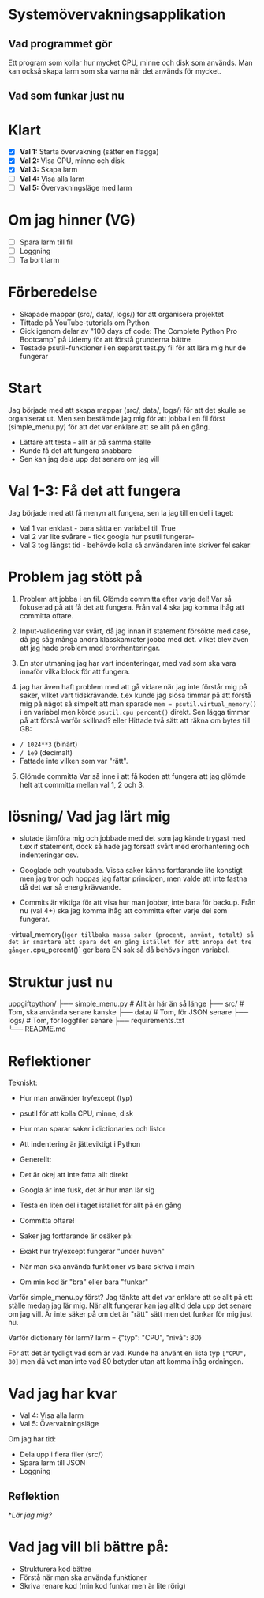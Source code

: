 # Systemövervakningsapplikation

## Vad programmet gör
Ett program som kollar hur mycket CPU, minne och disk som används. Man kan också skapa larm som ska varna när det används för mycket.

## Vad som funkar just nu

# Klart
- [x] **Val 1:** Starta övervakning (sätter en flagga)
- [x] **Val 2:** Visa CPU, minne och disk
- [x] **Val 3:** Skapa larm
- [ ] **Val 4:** Visa alla larm
- [ ] **Val 5:** Övervakningsläge med larm

# Om jag hinner (VG)
- [ ] Spara larm till fil
- [ ] Loggning
- [ ] Ta bort larm

# Förberedelse
- Skapade mappar (src/, data/, logs/) för att organisera projektet
- Tittade på YouTube-tutorials om Python
- Gick igenom delar av "100 days of code: The Complete Python Pro Bootcamp" på Udemy för att förstå grunderna bättre
- Testade psutil-funktioner i en separat test.py fil för att lära mig hur de fungerar


# Start
Jag började med att skapa mappar (src/, data/, logs/) för att det skulle se organiserat ut. Men sen bestämde jag mig för att jobba i en fil först (simple_menu.py) för att det var enklare att se allt på en gång.


- Lättare att testa - allt är på samma ställe
- Kunde få det att fungera snabbare
- Sen kan jag dela upp det senare om jag vill

# Val 1-3: Få det att fungera
 Jag började med att få menyn att fungera, sen la jag till en del i taget:

- Val 1 var enklast - bara sätta en variabel till True
- Val 2 var lite svårare - fick googla hur psutil fungerar- 
- Val 3 tog längst tid - behövde kolla så användaren inte skriver fel saker


# Problem jag stött på
 1) Problem att jobba i en fil. Glömde committa efter varje del! Var så fokuserad på att få det att fungera. Från val 4 ska jag komma ihåg att committa oftare.


2) Input-validering var svårt, då jag innan if statement försökte med case, då jag såg många andra klasskamrater jobba med det. vilket blev även att jag hade problem med erorrhanteringar.

3) En stor utmaning jag har vart indenteringar, med vad som ska vara innaför vilka block för att fungera.

4) jag har även haft problem med att gå vidare när jag inte förstår mig på saker, vilket vart tidskrävande. t.ex kunde jag slösa timmar på att förstå mig på något så simpelt att man sparade `mem = psutil.virtual_memory()` i en variabel men körde `psutil.cpu_percent()` direkt. Sen lägga timmar på att förstå varför skillnad? eller  Hittade två sätt att räkna om bytes till GB:
- `/ 1024**3` (binärt)
- `/ 1e9` (decimalt)
- Fattade inte vilken som var "rätt".

5) Glömde committa Var så inne i att få koden att fungera att jag glömde helt att committa mellan val 1, 2 och 3.

# lösning/ Vad jag lärt mig
- slutade jämföra mig och jobbade med det som jag kände trygast med t.ex if statement, dock så hade jag forsatt svårt med erorhantering och indenteringar osv.

- Googlade och youtubade. Vissa saker känns fortfarande lite konstigt men jag tror och hoppas jag fattar principen, men valde att inte fastna då det var så energikrävvande. 

- Commits är viktiga för att visa hur man jobbar, inte bara för backup. Från nu (val 4+) ska jag komma ihåg att committa efter varje del som fungerar.

-virtual_memory()` ger tillbaka massa saker (procent, använt, totalt) så det är smartare att spara det en gång istället för att anropa det tre gånger. `cpu_percent()` ger bara EN sak så då behövs ingen variabel.
 


# Struktur just nu

uppgiftpython/
├── simple_menu.py      # Allt är här än så länge
├── src/                # Tom, ska använda senare kanske
├── data/               # Tom, för JSON senare
├── logs/               # Tom, för loggfiler senare
├── requirements.txt    
└── README.md          



# Reflektioner 

 Tekniskt:
- Hur man använder try/except (typ)
- psutil för att kolla CPU, minne, disk
- Hur man sparar saker i dictionaries och listor
- Att indentering är jätteviktigt i Python

- Generellt:
- Det är okej att inte fatta allt direkt
- Googla är inte fusk, det är hur man lär sig
- Testa en liten del i taget istället för allt på en gång
- Committa oftare!

- Saker jag fortfarande är osäker på:
- Exakt hur try/except fungerar "under huven"
- När man ska använda funktioner vs bara skriva i main
- Om min kod är "bra" eller bara "funkar"


 Varför simple_menu.py först?
Jag tänkte att det var enklare att se allt på ett ställe medan jag lär mig. När allt fungerar kan jag alltid dela upp det senare om jag vill. Är inte säker på om det är "rätt" sätt men det funkar för mig just nu.

 Varför dictionary för larm?
larm = {"typ": "CPU", "nivå": 80}

För att det är tydligt vad som är vad. Kunde ha använt en lista typ `["CPU", 80]` men då vet man inte vad 80 betyder utan att komma ihåg ordningen.

# Vad jag har kvar


- Val 4: Visa alla larm 
- Val 5: Övervakningsläge 

 Om jag har tid:

- Dela upp i flera filer (src/)
- Spara larm till JSON
- Loggning

## Reflektion

**Lär jag mig?*


# Vad jag vill bli bättre på:
- Strukturera kod bättre
- Förstå när man ska använda funktioner
- Skriva renare kod (min kod funkar men är lite rörig)

